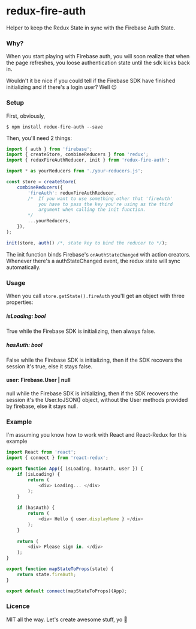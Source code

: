 # redux-fire-auth
Helper to keep the Redux State in sync with the Firebase Auth State.

### Why?
When you start playing with Firebase auth, you will soon realize that when the page refreshes, you loose authentication state until the sdk kicks back in.

Wouldn't it be nice if you could tell if the Firebase SDK have finished initializing and if there's a login user? Well :wink:


### Setup

First, obviously,
```
$ npm install redux-fire-auth --save
```

Then, you'll need 2 things:

```javascript
import { auth } from 'firebase';
import { createStore, combineReducers } from 'redux';
import { reduxFireAuthReducer, init } from 'redux-fire-auth';

import * as yourReducers from './your-reducers.js';

const store = createStore(
	combineReducers({
    	'fireAuth': reduxFireAuthReducer,
        /* 	If you want to use something other that 'fireAuth'
        	you have to pass the key you're using as the third
            argument when calling the init function.
        */
        ...yourReducers,
    }),
);

init(store, auth() /*, state key to bind the reducer to */);
```
The init function binds Firebase's `onAuthStateChanged` with action creators. Whenever there's a authStateChanged event, the redux state will sync automatically.

### Usage

When you call `store.getState().fireAuth` you'll get an object with three properties:
##### isLoading: bool
True while the Firebase SDK is initializing, then always false.

##### hasAuth: bool
False while the Firebase SDK is initializing, then if the SDK recovers the session it's true, else it stays false.

#### user: Firebase.User | null
null while the Firebase SDK is initializing, then if the SDK recovers the session it's the User.toJSON() object, without the User methods provided by firebase, else it stays null.

### Example
I'm assuming you know how to work with React and React-Redux for this example
```javascript
import React from 'react';
import { connect } from 'react-redux';

export function App({ isLoading, hasAuth, user }) {
	if (isLoading) {
    	return (
        	<div> Loading... </div>
        );
    }
    
    if (hasAuth) {
    	return (
        	<div> Hello { user.displayName } </div>
        );
    }
    
    return (
    	<div> Please sign in. </div>
    );
}

export function mapStateToProps(state) {
	return state.fireAuth;
}

export default connect(mapStateToProps)(App);
```

### Licence
MIT all the way. Let's create awesome stuff, yo :rocket: